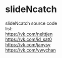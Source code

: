 # slideNcatch
slideNcatch source code<br>
list:<br>
https://vk.com/nelttjen<br>
https://vk.com/id_sat0<br>
https://vk.com/janysy<br>
https://vk.com/ywychan<br>
